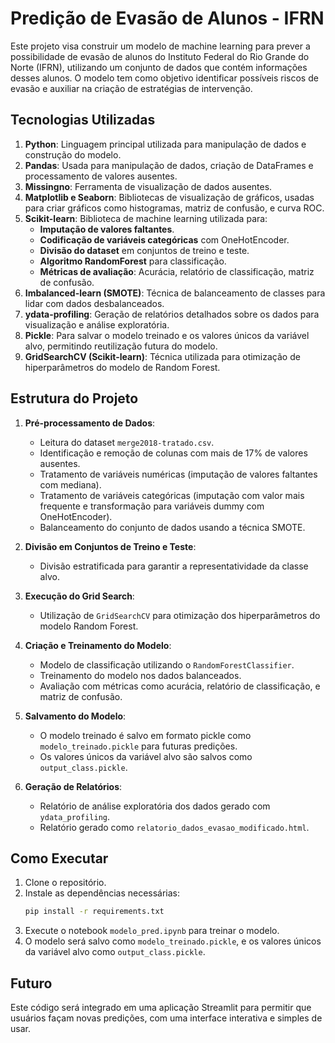 # Predição de Evasão de Alunos - IFRN

Este projeto visa construir um modelo de machine learning para prever a possibilidade de evasão de alunos do Instituto Federal do Rio Grande do Norte (IFRN), utilizando um conjunto de dados que contém informações desses alunos. O modelo tem como objetivo identificar possíveis riscos de evasão e auxiliar na criação de estratégias de intervenção.

## Tecnologias Utilizadas

1. **Python**: Linguagem principal utilizada para manipulação de dados e construção do modelo.
2. **Pandas**: Usada para manipulação de dados, criação de DataFrames e processamento de valores ausentes.
3. **Missingno**: Ferramenta de visualização de dados ausentes.
4. **Matplotlib e Seaborn**: Bibliotecas de visualização de gráficos, usadas para criar gráficos como histogramas, matriz de confusão, e curva ROC.
5. **Scikit-learn**: Biblioteca de machine learning utilizada para:
   - **Imputação de valores faltantes**.
   - **Codificação de variáveis categóricas** com OneHotEncoder.
   - **Divisão do dataset** em conjuntos de treino e teste.
   - **Algoritmo RandomForest** para classificação.
   - **Métricas de avaliação**: Acurácia, relatório de classificação, matriz de confusão.
6. **Imbalanced-learn (SMOTE)**: Técnica de balanceamento de classes para lidar com dados desbalanceados.
7. **ydata-profiling**: Geração de relatórios detalhados sobre os dados para visualização e análise exploratória.
8. **Pickle**: Para salvar o modelo treinado e os valores únicos da variável alvo, permitindo reutilização futura do modelo.
9. **GridSearchCV (Scikit-learn)**: Técnica utilizada para otimização de hiperparâmetros do modelo de Random Forest.

## Estrutura do Projeto

1. **Pré-processamento de Dados**:
   - Leitura do dataset `merge2018-tratado.csv`.
   - Identificação e remoção de colunas com mais de 17% de valores ausentes.
   - Tratamento de variáveis numéricas (imputação de valores faltantes com mediana).
   - Tratamento de variáveis categóricas (imputação com valor mais frequente e transformação para variáveis dummy com OneHotEncoder).
   - Balanceamento do conjunto de dados usando a técnica SMOTE.

2. **Divisão em Conjuntos de Treino e Teste**:
   - Divisão estratificada para garantir a representatividade da classe alvo.

3. **Execução do Grid Search**:
   - Utilização de `GridSearchCV` para otimização dos hiperparâmetros do modelo Random Forest.

4. **Criação e Treinamento do Modelo**:
   - Modelo de classificação utilizando o `RandomForestClassifier`.
   - Treinamento do modelo nos dados balanceados.
   - Avaliação com métricas como acurácia, relatório de classificação, e matriz de confusão.

5. **Salvamento do Modelo**:
   - O modelo treinado é salvo em formato pickle como `modelo_treinado.pickle` para futuras predições.
   - Os valores únicos da variável alvo são salvos como `output_class.pickle`.

6. **Geração de Relatórios**:
   - Relatório de análise exploratória dos dados gerado com `ydata_profiling`.
   - Relatório gerado como `relatorio_dados_evasao_modificado.html`.

## Como Executar

1. Clone o repositório.
2. Instale as dependências necessárias:
   ```bash
   pip install -r requirements.txt
   ```
3. Execute o notebook `modelo_pred.ipynb` para treinar o modelo.
4. O modelo será salvo como `modelo_treinado.pickle`, e os valores únicos da variável alvo como `output_class.pickle`.

## Futuro

Este código será integrado em uma aplicação Streamlit para permitir que usuários façam novas predições, com uma interface interativa e simples de usar.
